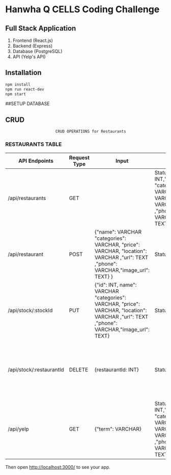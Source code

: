 # Hanwha Q CELLS Coding Challenge


## Full Stack Application
1. Frontend (React.js)
2. Backend (Express)
3. Database (PostgreSQL)
4. API (Yelp's API)

## Installation

```sh
npm install
npm run react-dev
npm start
```

##SETUP DATABASE


## CRUD
                        
                          CRUD OPERATIONS for Restaurants

### RESTAURANTS TABLE

| API Endpoints  | Request Type | Input | Output | Description  |
| ------------- | ------------- | ------------- | ------------- | ------------- | 
| /api/restaurants | GET  | | Status: 200 {"id": INT,"name": VARCHAR "categories": VARCHAR, "price": VARCHAR, "location": VARCHAR ,"url": TEXT ,"phone": VARCHAR,"image_url": TEXT}| This request will return all the restaurants records  |
| /api/restaurant | POST  |  {"name": VARCHAR "categories": VARCHAR, "price": VARCHAR, "location": VARCHAR ,"url": TEXT ,"phone": VARCHAR,"image_url": TEXT} }| Status:201 Created| This will add a new  record to restaurants table |
| /api/stock/:stockId | PUT  |  {"id": INT, name": VARCHAR "categories": VARCHAR, "price": VARCHAR, "location": VARCHAR ,"url": TEXT ,"phone": VARCHAR,"image_url": TEXT}| Status:200| This will update the given id if it exists in the restaurants table.  |
| /api/stock/:restaurantId | DELETE  | {restaurantId: INT} | Status: 200  | This will delete a record with given restautant record if it exists on restaurants table.  | 
| /api/yelp | GET  | {"term": VARCHAR} | Status: 200 {"id": INT,"name": VARCHAR "categories": VARCHAR, "price": VARCHAR, "location": VARCHAR ,"url": TEXT ,"phone": VARCHAR,"image_url": TEXT}| This request will return all the restaurants records  |

Then open [http://localhost:3000/](http://localhost:3000/) to see your app.<br>

